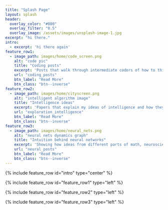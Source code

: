 ```yaml
---
title: "Splash Page"
layout: splash
header:
  overlay_color: "#000"
  overlay_filter: "0.5"
  overlay_image: /assets/images/unsplash-image-1.jpg
excerpt: "hi there."
intro:
  - excerpt: 'hi there again'
feature_row1:
  - image_path: images/home/code_screen.png
    alt: "code pic"
    title: "Coding posts"
    excerpt: 'Posts that walk through intermediate coders of how to think through more complex problems'
    url: "coding_posts"
    btn_label: "Read More"
    btn_class: "btn--inverse"
feature_row2:
  - image_path: images/home/cityscreen.png
    alt: "intelligent algorithm image"
    title: "Intelligence ideas"
    excerpt: 'Papers that explain my ideas of intelligence and how they can be implemented. For a more advanced audience interested in AI.'
    url: "exploration_intelligence"
    btn_label: "Read More"
    btn_class: "btn--inverse"
feature_row3:
  - image_path: images/home/neural_nets.png
    alt: "neural nets dynamics graph"
    title: "Intuition behind neural networks"
    excerpt: 'Showing how ideas from different parts of math, neuroscience, phycology, philosophy, and computer science come together to form the ideas behind neural networks. Theory and implementations.'
    url: "neural_posts"
    btn_label: "Read More"
    btn_class: "btn--inverse"
---
```


{% include feature_row id="intro" type="center" %}

{% include feature_row id="feature_row1" type="left" %}

{% include feature_row id="feature_row2" type="left" %}

{% include feature_row id="feature_row3" type="left" %}
